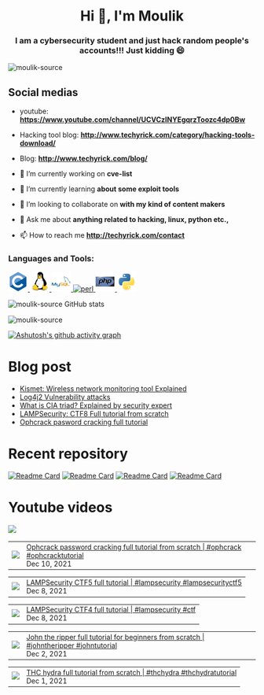 <h1 align="center">Hi 👋, I'm Moulik</h1>
<h3 align="center">I am a cybersecurity student and just hack random people's accounts!!! Just kidding 😄</h3>

<p align="left"> <img src="https://komarev.com/ghpvc/?username=moulik-source&label=Profile%20views&color=0e75b6&style=flat" alt="moulik-source" /> </p> 

## Social medias
- youtube: **https://www.youtube.com/channel/UCVCzINYEgqrzToozc4dp0Bw**
- Hacking tool blog: **http://www.techyrick.com/category/hacking-tools-download/**
- Blog: **http://www.techyrick.com/blog/**

- 🔭 I’m currently working on **cve-list**

- 🌱 I’m currently learning **about some exploit tools**

- 👯 I’m looking to collaborate on **with my kind of content makers**

- 💬 Ask me about **anything related to hacking, linux, python etc.,**

- 📫 How to reach me **http://techyrick.com/contact**


<h3 align="left">Languages and Tools:</h3>
<p align="left"> <a href="https://www.cprogramming.com/" target="_blank"> <img src="https://raw.githubusercontent.com/devicons/devicon/master/icons/c/c-original.svg" alt="c" width="40" height="40"/> </a> <a href="https://www.linux.org/" target="_blank"> <img src="https://raw.githubusercontent.com/devicons/devicon/master/icons/linux/linux-original.svg" alt="linux" width="40" height="40"/> </a> <a href="https://www.mysql.com/" target="_blank"> <img src="https://raw.githubusercontent.com/devicons/devicon/master/icons/mysql/mysql-original-wordmark.svg" alt="mysql" width="40" height="40"/> </a> <a href="https://www.perl.org/" target="_blank"> <img src="https://api.iconify.design/logos-perl.svg" alt="perl" width="40" height="40"/> </a> <a href="https://www.php.net" target="_blank"> <img src="https://raw.githubusercontent.com/devicons/devicon/master/icons/php/php-original.svg" alt="php" width="40" height="40"/> </a> <a href="https://www.python.org" target="_blank"> <img src="https://raw.githubusercontent.com/devicons/devicon/master/icons/python/python-original.svg" alt="python" width="40" height="40"/> </a> </p>



![moulik-source GitHub stats](https://github-readme-stats.vercel.app/api?username=moulik-source&show_icons=true&theme=vision-friendly-dark)

<p><img align="center" src="https://github-readme-streak-stats.herokuapp.com/?user=moulik-source&theme=vision-friendly-dark" alt="moulik-source" /></p>

[![Ashutosh's github activity graph](https://activity-graph.herokuapp.com/graph?username=moulik-source&bg_color=000000&color=00ff33&line=1e00ff&point=ff0000&area=true&hide_border=true)](https://github.com/ashutosh00710/github-readme-activity-graph)

# Blog post
<!-- BLOG-POST-LIST:START -->
- [Kismet: Wireless network monitoring tool Explained](https://techyrick.com/kismet-wireless-network-monitoring-tool-explained/)
- [Log4j2 Vulnerability attacks](https://techyrick.com/log4j2-vulnerability-attacks/)
- [What is CIA triad? Explained by security expert](https://techyrick.com/cia-triad/)
- [LAMPSecurity: CTF8 Full tutorial from scratch](https://techyrick.com/lampsecurity-ctf8-full-tutorial/)
- [Ophcrack pasword cracking full tutorial](https://techyrick.com/ophcrack-tutorial/)
<!-- BLOG-POST-LIST:END -->

# Recent repository 

[![Readme Card](https://github-readme-stats.vercel.app/api/pin/?username=moulik-source&repo=ddos&theme=outrun)](https://github.com/moulik-source/ddos) 
[![Readme Card](https://github-readme-stats.vercel.app/api/pin/?username=moulik-source&repo=port-scan&theme=outrun)](https://github.com/moulik-source/port-scan)
[![Readme Card](https://github-readme-stats.vercel.app/api/pin/?username=moulik-source&repo=webcheck&theme=outrun)](https://github.com/moulik-source/webcheck)
[![Readme Card](https://github-readme-stats.vercel.app/api/pin/?username=moulik-source&repo=CEH-V11-Notes&theme=outrun)](https://github.com/moulik-source/CEH-V11-Notes)

# Youtube videos

[<img src="https://img.shields.io/badge/-Subscribe-red?style=for-the-badge&logo=youtube&logoColor=white"/>](https://www.youtube.com/channel/UCVCzINYEgqrzToozc4dp0Bw?sub_confirmation=1)

<!-- YOUTUBE:START --><table><tr><td><a href="https://www.youtube.com/watch?v=roqIJGDbPK0"><img width="140px" src="https://i.ytimg.com/vi/roqIJGDbPK0/mqdefault.jpg"></a></td>
<td><a href="https://www.youtube.com/watch?v=roqIJGDbPK0">Ophcrack password cracking full tutorial from scratch | #ophcrack #ophcracktutorial</a><br/>Dec 10, 2021</td></tr></table>
<table><tr><td><a href="https://www.youtube.com/watch?v=IxGqxO0gSiE"><img width="140px" src="https://i.ytimg.com/vi/IxGqxO0gSiE/mqdefault.jpg"></a></td>
<td><a href="https://www.youtube.com/watch?v=IxGqxO0gSiE">LAMPSecurity CTF5 full tutorial | #lampsecurity #lampsecurityctf5</a><br/>Dec 8, 2021</td></tr></table>
<table><tr><td><a href="https://www.youtube.com/watch?v=2kUCymCuSow"><img width="140px" src="https://i.ytimg.com/vi/2kUCymCuSow/mqdefault.jpg"></a></td>
<td><a href="https://www.youtube.com/watch?v=2kUCymCuSow">LAMPSecurity CTF4 full tutorial | #lampsecurity #ctf</a><br/>Dec 8, 2021</td></tr></table>
<table><tr><td><a href="https://www.youtube.com/watch?v=YCVDQmQECTk"><img width="140px" src="https://i.ytimg.com/vi/YCVDQmQECTk/mqdefault.jpg"></a></td>
<td><a href="https://www.youtube.com/watch?v=YCVDQmQECTk">John the ripper full tutorial for beginners from scratch | #johntheripper #johntutorial</a><br/>Dec 2, 2021</td></tr></table>
<table><tr><td><a href="https://www.youtube.com/watch?v=joX205fBtxk"><img width="140px" src="https://i.ytimg.com/vi/joX205fBtxk/mqdefault.jpg"></a></td>
<td><a href="https://www.youtube.com/watch?v=joX205fBtxk">THC hydra full tutorial from scratch | #thchydra #thchydratutorial</a><br/>Dec 1, 2021</td></tr></table>
<!-- YOUTUBE:END -->

